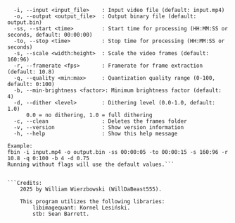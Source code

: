 ```fbin [-i|--input <input_file>] [-o|--output <output_file>] [-ss|--start <time>] [-to|--stop <time>] [-s|--scale <width:height>] [-r|--framerate <fps>] [-q|--quality <min:max>] [-b|--min-brightness <factor>] [-d|--dither <level>]
  -i, --input <input_file>    : Input video file (default: input.mp4)
  -o, --output <output_file>  : Output binary file (default: output.bin)
  -ss, --start <time>         : Start time for processing (HH:MM:SS or seconds, default: 00:00:00)
  -to, --stop <time>          : Stop time for processing (HH:MM:SS or seconds)
  -s, --scale <width:height>  : Scale the video frames (default: 160:96)
  -r, --framerate <fps>       : Framerate for frame extraction (default: 10.8)
  -q, --quality <min:max>     : Quantization quality range (0-100, default: 0:100)
  -b, --min-brightness <factor>: Minimum brightness factor (default: 4)
  -d, --dither <level>        : Dithering level (0.0-1.0, default: 1.0)
      0.0 = no dithering, 1.0 = full dithering
  -c, --clean                 : Deletes the frames folder
  -v, --version               : Show version information
  -h, --help                  : Show this help message

Example:
fbin -i input.mp4 -o output.bin -ss 00:00:05 -to 00:00:15 -s 160:96 -r 10.8 -q 0:100 -b 4 -d 0.75
Running without flags will use the default values.```


```Credits:
    2025 by William Wierzbowski (WillDaBeast555).

    This program utilizes the following libraries:
        libimagequant: Kornel Lesiński.
        stb: Sean Barrett.
```
